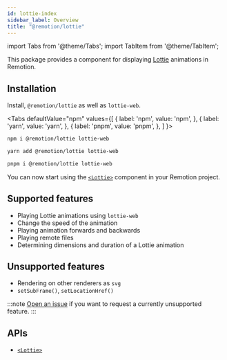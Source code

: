 ```yaml
---
id: lottie-index
sidebar_label: Overview
title: "@remotion/lottie"
---
```


import Tabs from '@theme/Tabs';
import TabItem from '@theme/TabItem';

This package provides a component for displaying [Lottie](http://airbnb.io/lottie/) animations in Remotion.

## Installation

Install, `@remotion/lottie` as well as `lottie-web`.

<Tabs
defaultValue="npm"
values={[
{ label: 'npm', value: 'npm', },
{ label: 'yarn', value: 'yarn', },
{ label: 'pnpm', value: 'pnpm', },
]
}>
<TabItem value="npm">

```bash
npm i @remotion/lottie lottie-web
```

  </TabItem>

  <TabItem value="yarn">

```bash
yarn add @remotion/lottie lottie-web
```

  </TabItem>

  <TabItem value="pnpm">

```bash
pnpm i @remotion/lottie lottie-web
```

  </TabItem>
</Tabs>

You can now start using the [`<Lottie>`](/docs/lottie/lottie) component in your Remotion project.

## Supported features

- Playing Lottie animations using `lottie-web`
- Change the speed of the animation
- Playing animation forwards and backwards
- Playing remote files
- Determining dimensions and duration of a Lottie animation

## Unsupported features

- Rendering on other renderers as `svg`
- `setSubFrame()`, `setLocationHref()`

:::note
[Open an issue](https://remotion.dev/issue) if you want to request a currently unsupported feature.
:::

## APIs

- [`<Lottie>`](/docs/lottie/lottie)
